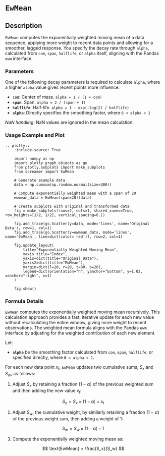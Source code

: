 # `EwMean`

## Description

`EwMean` computes the exponentially weighted moving mean of a data sequence, applying more weight to recent data points and allowing for a smoother, lagged response. You specify the decay rate through `alpha`, calculated from `com`, `span`, `halflife`, or `alpha` itself, aligning with the Pandas `ewm` interface.

### Parameters

One of the following decay parameters is required to calculate `alpha`, where a higher `alpha` value gives recent points more influence:

- **`com`**: Center of mass. `alpha = 1 / (1 + com)`
- **`span`**: Span. `alpha = 2 / (span + 1)`
- **`halflife`**: Half-life. `alpha = 1 - exp(-log(2) / halflife)`
- **`alpha`**: Directly specifies the smoothing factor, where `0 < alpha < 1`

*NaN handling*: NaN values are ignored in the mean calculation.

### Usage Example and Plot

```{eval-rst}
.. plotly::
    :include-source: True

    import numpy as np
    import plotly.graph_objects as go
    from plotly.subplots import make_subplots
    from screamer import EwMean

    # Generate example data
    data = np.cumsum(np.random.normal(size=300))

    # Compute exponentially weighted mean with a span of 20
    ewmean_data = EwMean(span=20)(data)

    # Create subplots with original and transformed data
    fig = make_subplots(rows=2, cols=1, shared_xaxes=True, row_heights=[1/2, 1/2], vertical_spacing=0.1)

    fig.add_trace(go.Scatter(y=data, mode='lines', name='Original Data'), row=1, col=1)
    fig.add_trace(go.Scatter(y=ewmean_data, mode='lines', name='EwMean', line=dict(color='red')), row=2, col=1)

    fig.update_layout(
        title="Exponentially Weighted Moving Mean",
        xaxis_title="Index",
        yaxis=dict(title="Original Data"),
        yaxis2=dict(title="EwMean"),
        margin=dict(l=20, r=20, t=80, b=20),
        legend=dict(orientation="h", yanchor="bottom", y=1.02, xanchor="right", x=1)        
    )

    fig.show()
```

### Formula Details

`EwMean` computes the exponentially weighted moving mean recursively. This calculation approach provides a fast, iterative update for each new value without recalculating the entire window, giving more weight to recent observations. The weighted mean formula aligns with the Pandas `ewm` interface by adjusting for the weighted contribution of each new element.


Let:
- **`alpha`** be the smoothing factor calculated from `com`, `span`, `halflife`, or specified directly, where `0 < alpha < 1`.

For each new data point $x_t$, `EwMean` updates two cumulative sums, $S_x$ and $S_w$, as follows:

1. Adjust $S_x$ by retaining a fraction $(1 - \alpha)$ of the previous weighted sum and then adding the new value $x_t$:
   
$$
S_x = S_x \times (1 - \alpha) + x_t
$$

1. Adjust $S_w$, the cumulative weight, by similarly retaining a fraction $(1 - \alpha)$ of the previous weight sum, then adding a weight of $1$:

$$
S_w = S_w \times (1 - \alpha) + 1
$$

3. Compute the exponentially weighted moving mean as:

$$
\text{EwMean} = \frac{S_x}{S_w}
$$


